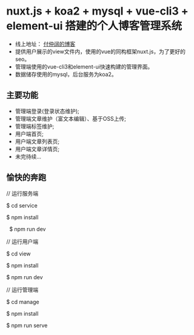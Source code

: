 # nuxt.js + koa2 + mysql + vue-cli3 + element-ui 搭建的个人博客管理系统
* 线上地址： [付仲阔的博客](http://www.fuzhongkuo.com)
* 提供用户展示的view文件内，使用的vue的同构框架nuxt.js，为了更好的seo。
* 管理端使用的vue-cli3和element-ui快速构建的管理界面。
* 数据储存使用的mysql，后台服务为koa2。

## 主要功能
* 管理端登录(登录状态维护);
* 管理端文章维护（富文本编辑）、基于OSS上传;
* 管理端标签维护;
* 用户端首页;
* 用户端文章列表页;
* 用户端文章详情页;
* 未完待续...

## 愉快的奔跑
  // 运行服务端
  
  $ cd service 
  
  $ npm install
  
  $ npm run dev
  
  // 运行用户端
  
  $ cd view
  
  $ npm install
  
  $ npm run dev

  // 运行管理端
  
  $ cd manage
  
  $ npm install
  
  $ npm run serve
